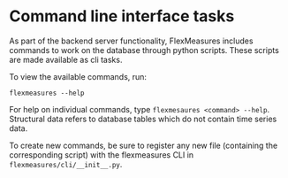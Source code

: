 # Command line interface tasks

As part of the backend server functionality, FlexMeasures includes commands to work on the database through python scripts.
These scripts are made available as cli tasks.

To view the available commands, run:

    flexmeasures --help  

For help on individual commands, type `flexmesaures <command> --help`.
Structural data refers to database tables which do not contain time series data.

To create new commands, be sure to register any new file (containing the corresponding script) with the flexmeasures CLI in `flexmeasures/cli/__init__.py`.
